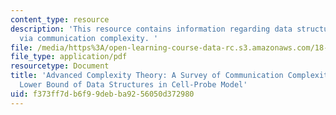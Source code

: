 ```yaml
---
content_type: resource
description: 'This resource contains information regarding data structure lower bounds
  via communication complexity. '
file: /media/https%3A/open-learning-course-data-rc.s3.amazonaws.com/18-405j-advanced-complexity-theory-spring-2016/f373ff7db6f99debba9256050d372980_MIT18_405JS16_Data_Struc.pdf
file_type: application/pdf
resourcetype: Document
title: 'Advanced Complexity Theory: A Survey of Communication Complexity for Proving
  Lower Bound of Data Structures in Cell-Probe Model'
uid: f373ff7d-b6f9-9deb-ba92-56050d372980
---
```

